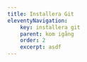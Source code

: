```yaml
---
title: Installera Git
eleventyNavigation:
    key: installera git
    parent: kom igång
    order: 2
    excerpt: asdf
---
```

